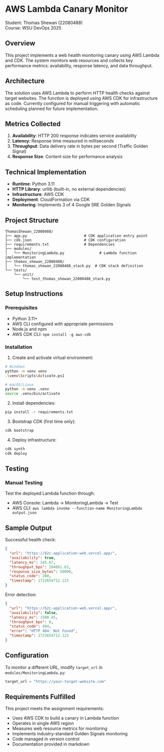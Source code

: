 # AWS Lambda Canary Monitor

Student: Thomas Shewan (22080488)  
Course: WSU DevOps 2025

## Overview

This project implements a web health monitoring canary using AWS Lambda and CDK. The system monitors web resources and collects key performance metrics: availability, response latency, and data throughput.

## Architecture

The solution uses AWS Lambda to perform HTTP health checks against target websites. The function is deployed using AWS CDK for infrastructure as code. Currently configured for manual triggering with automatic scheduling planned for future implementation.

## Metrics Collected

1. **Availability**: HTTP 200 response indicates service availability
2. **Latency**: Response time measured in milliseconds
3. **Throughput**: Data delivery rate in bytes per second (Traffic Golden Signal)
4. **Response Size**: Content size for performance analysis

## Technical Implementation

- **Runtime**: Python 3.11
- **HTTP Library**: urllib (built-in, no external dependencies)
- **Infrastructure**: AWS CDK
- **Deployment**: CloudFormation via CDK
- **Monitoring**: Implements 3 of 4 Google SRE Golden Signals

## Project Structure

```
ThomasShewan_22080488/
├── app.py                          # CDK application entry point
├── cdk.json                        # CDK configuration
├── requirements.txt                # Dependencies
├── modules/
│   └── MonitoringLambda.py                # Lambda function implementation
├── thomas_shewan_22080488/
│   └── thomas_shewan_22080488_stack.py  # CDK stack definition
└── tests/
    └── unit/
        └── test_thomas_shewan_22080488_stack.py
```

## Setup Instructions

### Prerequisites

- Python 3.11+
- AWS CLI configured with appropriate permissions
- Node.js and npm
- AWS CDK CLI: `npm install -g aws-cdk`

### Installation

1. Create and activate virtual environment:

```bash
# Windows
python -m venv venv
.\venv\Scripts\Activate.ps1

# macOS/Linux
python -m venv .venv
source .venv/bin/activate
```

2. Install dependencies:

```bash
pip install -r requirements.txt
```

3. Bootstrap CDK (first time only):

```bash
cdk bootstrap
```

4. Deploy infrastructure:

```bash
cdk synth
cdk deploy
```

## Testing

### Manual Testing

Test the deployed Lambda function through:

- AWS Console: Lambda → MonitoringLambda → Test
- AWS CLI: `aws lambda invoke --function-name MonitoringLambda output.json`

## Sample Output

Successful health check:

```json
{
  "url": "https://b2c-application-web.vercel.app/",
  "availability": true,
  "latency_ms": 245.67,
  "throughput_bps": 204081.63,
  "response_size_bytes": 50000,
  "status_code": 200,
  "timestamp": 1722654712.123
}
```

Error detection:

```json
{
  "url": "https://b2c-application-web.vercel.app/",
  "availability": false,
  "latency_ms": 1500.45,
  "throughput_bps": 0,
  "status_code": 404,
  "error": "HTTP 404: Not Found",
  "timestamp": 1722654712.123
}
```

## Configuration

To monitor a different URL, modify `target_url` in `modules/MonitoringLambda.py`:

```python
target_url = "https://your-target-website.com"
```

## Requirements Fulfilled

This project meets the assignment requirements:

- Uses AWS CDK to build a canary in Lambda function
- Operates in single AWS region
- Measures web resource metrics for monitoring
- Implements industry-standard Golden Signals monitoring
- Code managed in version control
- Documentation provided in markdown
